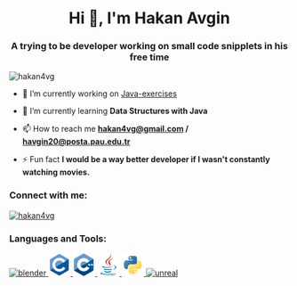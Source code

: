 <h1 align="center">Hi 👋, I'm Hakan Avgin</h1>
<h3 align="center">A trying to be developer working on small code snipplets in his free time</h3>

<p align="left"> <img src="https://komarev.com/ghpvc/?username=hakan4vg&label=Profile%20views&color=0e75b6&style=flat" alt="hakan4vg" /> </p>

- 🔭 I’m currently working on [Java-exercises](https://github.com/hakan4vg/Java-exercises)

- 🌱 I’m currently learning **Data Structures with Java**

- 📫 How to reach me **hakan4vg@gmail.com / havgin20@posta.pau.edu.tr**

- ⚡ Fun fact **I would be a way better developer if I wasn't constantly watching movies.**

<h3 align="left">Connect with me:</h3>
<p align="left">
<a href="https://linkedin.com/in/hakan4vg" target="blank"><img align="center" src="https://raw.githubusercontent.com/rahuldkjain/github-profile-readme-generator/master/src/images/icons/Social/linked-in-alt.svg" alt="hakan4vg" height="30" width="40" /></a>
</p>

<h3 align="left">Languages and Tools:</h3>
<p align="left"> <a href="https://www.blender.org/" target="_blank" rel="noreferrer"> <img src="https://download.blender.org/branding/community/blender_community_badge_white.svg" alt="blender" width="40" height="40"/> </a> <a href="https://www.cprogramming.com/" target="_blank" rel="noreferrer"> <img src="https://raw.githubusercontent.com/devicons/devicon/master/icons/c/c-original.svg" alt="c" width="40" height="40"/> </a> <a href="https://www.w3schools.com/cpp/" target="_blank" rel="noreferrer"> <img src="https://raw.githubusercontent.com/devicons/devicon/master/icons/cplusplus/cplusplus-original.svg" alt="cplusplus" width="40" height="40"/> </a> <a href="https://www.java.com" target="_blank" rel="noreferrer"> <img src="https://raw.githubusercontent.com/devicons/devicon/master/icons/java/java-original.svg" alt="java" width="40" height="40"/> </a> <a href="https://www.python.org" target="_blank" rel="noreferrer"> <img src="https://raw.githubusercontent.com/devicons/devicon/master/icons/python/python-original.svg" alt="python" width="40" height="40"/> </a> <a href="https://unrealengine.com/" target="_blank" rel="noreferrer"> <img src="https://raw.githubusercontent.com/kenangundogan/fontisto/036b7eca71aab1bef8e6a0518f7329f13ed62f6b/icons/svg/brand/unreal-engine.svg" alt="unreal" width="40" height="40"/> </a> </p>
